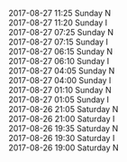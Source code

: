 2017-08-27 11:25 Sunday  N  
2017-08-27 11:20 Sunday  I  
2017-08-27 07:25 Sunday  N  
2017-08-27 07:15 Sunday  I  
2017-08-27 06:15 Sunday  N  
2017-08-27 06:10 Sunday  I  
2017-08-27 04:05 Sunday  N  
2017-08-27 04:00 Sunday  I  
2017-08-27 01:10 Sunday  N  
2017-08-27 01:05 Sunday  I  
2017-08-26 21:05 Saturday  N  
2017-08-26 21:00 Saturday  I  
2017-08-26 19:35 Saturday  N  
2017-08-26 19:30 Saturday  I  
2017-08-26 19:00 Saturday  N  
